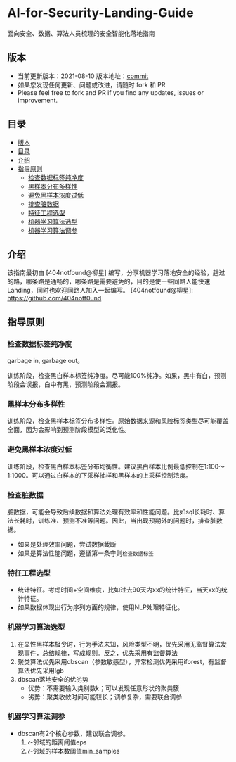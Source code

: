 # AI-for-Security-Landing-Guide
面向安全、数据、算法人员梳理的安全智能化落地指南

## 版本
  - 当前更新版本：2021-08-10 版本地址：[commit](https://github.com/404notf0und/AI-for-Security-Landing-Guide)
  - 如果您发现任何更新、问题或改进，请随时 fork 和 PR
  - Please feel free to fork and PR if you find any updates, issues or improvement.

## 目录
- [版本](#版本)
- [目录](#目录)
- [介绍](#介绍)
- [指导原则](#指导原则)
  - [检查数据标签纯净度](#检查数据标签纯净度)
  - [黑样本分布多样性](#黑样本分布多样性)
  - [避免黑样本浓度过低](#避免黑样本浓度过低)
  - [排查脏数据](#排查脏数据)
  - [特征工程选型](#特征工程选型)
  - [机器学习算法选型](#机器学习算法选型)
  - [机器学习算法调参](#机器学习算法调参)

## 介绍
该指南最初由 [404notfound@柳星] 编写，分享机器学习落地安全的经验，趟过的路，哪条路是通畅的，哪条路是需要避免的，目的是使一些同路人能快速Landing，同时也欢迎同路人加入一起编写。
[404notfound@柳星]: https://github.com/404notf0und

## 指导原则
### 检查数据标签纯净度
garbage in, garbage out。

训练阶段，检查黑白样本标签纯净度。尽可能100%纯净。如果，黑中有白，预测阶段会误报，白中有黑，预测阶段会漏报。

### 黑样本分布多样性
训练阶段，检查黑样本标签分布多样性。原始数据来源和风险标签类型尽可能覆盖全面，因为会影响到预测阶段模型的泛化性。

### 避免黑样本浓度过低
训练阶段，检查黑白样本标签分布均衡性。建议黑白样本比例最低控制在1:100～1:1000。可以通过白样本的下采样抽样和黑样本的上采样控制浓度。

### 检查脏数据
脏数据，可能会导致后续数据和算法处理有效率和性能问题。比如sql长耗时、算法长耗时，训练准、预测不准等问题。因此，当出现预期外的问题时，排查脏数据。

- 如果是处理效率问题，尝试数据截断
- 如果是算法性能问题，遵循第一条守则`检查数据标签`

### 特征工程选型
- 统计特征。考虑时间+空间维度，比如过去90天内xx的统计特征，当天xx的统计特征。
- 如果数据体现出行为序列方面的规律，使用NLP处理特征化。

### 机器学习算法选型
1. 在显性黑样本极少时，行为手法未知，风险类型不明，优先采用无监督算法发现事件，总结规律，写成规则。反之，优先采用有监督算法
2. 聚类算法优先采用dbscan（参数敏感型），异常检测优先采用iforest，有监督算法优先采用lgb
3. dbscan落地安全的优劣势
	- 优势：不需要输入类别数k；可以发现任意形状的聚类簇
	- 劣势：聚类收敛时间可能较长；调参复杂，需要联合调参

### 机器学习算法调参
- dbscan有2个核心参数，建议联合调参。
	1. 𝜖-邻域的距离阈值eps
	2. 𝜖-邻域的样本数阈值min_samples
